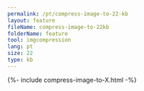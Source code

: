 ```yaml
---
permalink: /pt/compress-image-to-22-kb
layout: feature
fileName: compress-image-to-22kb
folderName: feature
tool: imgcompression
lang: pt
size: 22
type: kb
---
```


{%- include compress-image-to-X.html -%}
